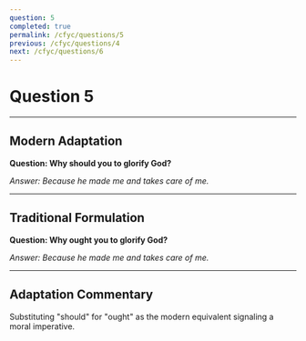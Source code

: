 ```yaml
---
question: 5
completed: true
permalink: /cfyc/questions/5
previous: /cfyc/questions/4
next: /cfyc/questions/6
---
```

# Question 5

---
## Modern Adaptation
**Question: Why should you to glorify God?**

*Answer: Because he made me and takes care of me.*

---
## Traditional Formulation
**Question: Why ought you to glorify God?**

*Answer: Because he made me and takes care of me.*

---
## Adaptation Commentary
Substituting "should" for "ought" as the modern equivalent signaling a moral imperative.
